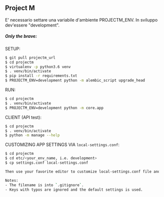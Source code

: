 Project M
---

E' necessario settare una variabile d'ambiente PROJECTM_ENV.
In sviluppo dev'essere "development".


##### Only the brave:

SETUP: 
```bash
$ git pull projectm_url
$ cd projectm
$ virtualenv -p python3.6 venv
$ . venv/bin/activate
$ pip install -r requirements.txt
$ PROJECTM_ENV=development python -m alembic_script upgrade_head
```

RUN:

```bash
$ cd projectm
$ . venv/bin/activate
$ PROJECTM_ENV=development python -m core.app
```


CLIENT (API test):

```bash
$ cd projectm
$ . venv/bin/activate
$ python -m manage --help 
```


CUSTOMIZING APP SETTINGS VIA `local-settings.conf`:
```bash
$ cd projectm
$ cd etc/<your_env_name, i.e. development>
$ cp settings.conf local-settings.conf

Then use your favorite editor to customize local-settings.conf file and fit your needs.

Notes: 
- The filename is into `.gitignore`.
- Keys with typos are ignored and the default settings is used.

```